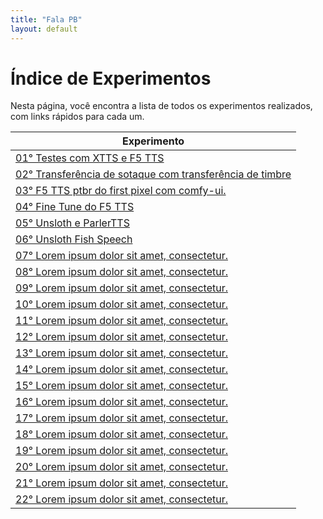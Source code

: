 ```yaml
---
title: "Fala PB"
layout: default
---
```


<style>
  .wrapper,
  .markdown-body, .inner, #main_content {
    max-width: 90% !important;
    padding: 1rem 2rem !important;
  }
  .markdown-body table {
    width: 100%;
    border-collapse: collapse;
    margin-bottom: 1rem;
  }
  .markdown-body th,
  .markdown-body td {
    border: 1px solid #ccc;
    padding: 0.5rem;
  }
  .markdown-body th {
    background: #f5f5f5;
    text-align: left;
  }
</style>

# Índice de Experimentos

Nesta página, você encontra a lista de todos os experimentos realizados, com links rápidos para cada um.

| Experimento                                                               |
|---------------------------------------------------------------------------|
| [01° Testes com XTTS e F5 TTS                            ](/fala_pb/1/)   |
| [02° Transferência de sotaque com transferência de timbre](/fala_pb/2/)   |
| [03° F5 TTS ptbr do first pixel com comfy-ui.            ](/fala_pb/3/)   |
| [04° Fine Tune do F5 TTS                                 ](/fala_pb/4/)   |
| [05° Unsloth e ParlerTTS                                 ](/fala_pb/5/)   |
| [06° Unsloth Fish Speech                                 ](/fala_pb/6/)   |
| [07° Lorem ipsum dolor sit amet, consectetur.            ](/fala_pb/7/)   |
| [08° Lorem ipsum dolor sit amet, consectetur.            ](/fala_pb/8/)   |
| [09° Lorem ipsum dolor sit amet, consectetur.            ](/fala_pb/9/)   |
| [10° Lorem ipsum dolor sit amet, consectetur.            ](/fala_pb/10/)  |
| [11° Lorem ipsum dolor sit amet, consectetur.            ](/fala_pb/11/)  |
| [12° Lorem ipsum dolor sit amet, consectetur.            ](/fala_pb/12/)  |
| [13° Lorem ipsum dolor sit amet, consectetur.            ](/fala_pb/13/)  |
| [14° Lorem ipsum dolor sit amet, consectetur.            ](/fala_pb/14/)  |
| [15° Lorem ipsum dolor sit amet, consectetur.            ](/fala_pb/15/)  |
| [16° Lorem ipsum dolor sit amet, consectetur.            ](/fala_pb/16/)  |
| [17° Lorem ipsum dolor sit amet, consectetur.            ](/fala_pb/17/)  |
| [18° Lorem ipsum dolor sit amet, consectetur.            ](/fala_pb/18/)  |
| [19° Lorem ipsum dolor sit amet, consectetur.            ](/fala_pb/19/)  |
| [20° Lorem ipsum dolor sit amet, consectetur.            ](/fala_pb/20/)  |
| [21° Lorem ipsum dolor sit amet, consectetur.            ](/fala_pb/21/)  |
| [22° Lorem ipsum dolor sit amet, consectetur.            ](/fala_pb/22/)  |